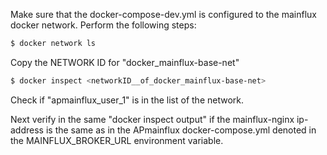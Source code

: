 
Make sure that the docker-compose-dev.yml is configured to the mainflux docker network. Perform the following steps:

```sh
$ docker network ls
```
Copy the NETWORK ID for "docker_mainflux-base-net"
```sh
$ docker inspect <networkID__of_docker_mainflux-base-net>
```
Check if "apmainflux_user_1" is in the list of the network. 

Next verify in the same "docker inspect output" if the mainflux-nginx ip-address is the same 
as in the APmainflux docker-compose.yml denoted in the MAINFLUX_BROKER_URL environment variable.

